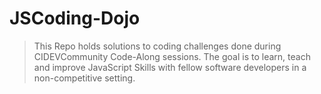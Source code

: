 # JSCoding-Dojo
> This Repo holds solutions to coding challenges done during  CIDEVCommunity Code-Along sessions. 
The goal is to learn, teach and improve JavaScript Skills with fellow software developers in a non-competitive setting.
